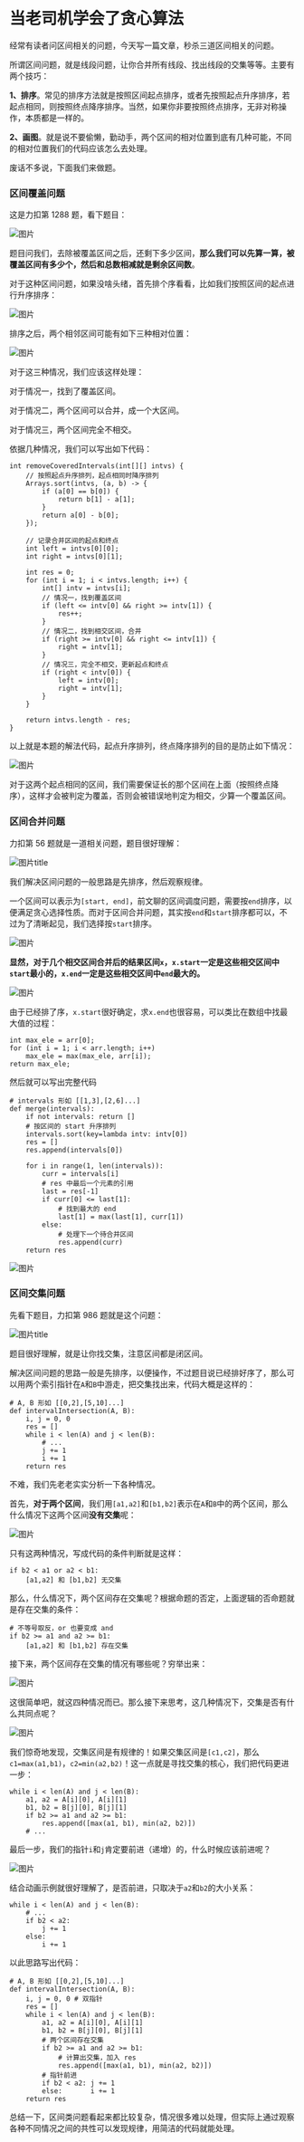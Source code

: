 # 当老司机学会了贪心算法

经常有读者问区间相关的问题，今天写一篇文章，秒杀三道区间相关的问题。

所谓区间问题，就是线段问题，让你合并所有线段、找出线段的交集等等。主要有两个技巧：

**1、排序**。常见的排序方法就是按照区间起点排序，或者先按照起点升序排序，若起点相同，则按照终点降序排序。当然，如果你非要按照终点排序，无非对称操作，本质都是一样的。

**2、画图**。就是说不要偷懒，勤动手，两个区间的相对位置到底有几种可能，不同的相对位置我们的代码应该怎么去处理。

废话不多说，下面我们来做题。

### 区间覆盖问题

这是力扣第 1288 题，看下题目：

![图片](https://mmbiz.qpic.cn/sz_mmbiz_png/gibkIz0MVqdHvEm6Hfybxj5tHaDLbHmMweZj7N9cQ6m9tVeekJWav1zTGW3ApZ0IoWEibMavK3VnqdvLo9JHuHDA/640?wx_fmt=png&wxfrom=5&wx_lazy=1&wx_co=1)

题目问我们，去除被覆盖区间之后，还剩下多少区间，**那么我们可以先算一算，被覆盖区间有多少个，然后和总数相减就是剩余区间数**。

对于这种区间问题，如果没啥头绪，首先排个序看看，比如我们按照区间的起点进行升序排序：

![图片](https://mmbiz.qpic.cn/sz_mmbiz_jpg/gibkIz0MVqdHvEm6Hfybxj5tHaDLbHmMwOdic80XKAs3ho1hJsby925sEneG24WgN55FJJu4hfrbjZuWRqRiaW4NA/640?wx_fmt=jpeg&wxfrom=5&wx_lazy=1&wx_co=1)

排序之后，两个相邻区间可能有如下三种相对位置：

![图片](https://mmbiz.qpic.cn/sz_mmbiz_jpg/gibkIz0MVqdHvEm6Hfybxj5tHaDLbHmMwZvyib1gGbacibosib4gCpv1P6VbvBHL4sOxAcJjPiaaPbM2GbzxZYO3A1Q/640?wx_fmt=jpeg&wxfrom=5&wx_lazy=1&wx_co=1)

对于这三种情况，我们应该这样处理：

对于情况一，找到了覆盖区间。

对于情况二，两个区间可以合并，成一个大区间。

对于情况三，两个区间完全不相交。

依据几种情况，我们可以写出如下代码：

```
int removeCoveredIntervals(int[][] intvs) {
    // 按照起点升序排列，起点相同时降序排列
    Arrays.sort(intvs, (a, b) -> {
        if (a[0] == b[0]) {
            return b[1] - a[1];
        }
        return a[0] - b[0]; 
    });

    // 记录合并区间的起点和终点
    int left = intvs[0][0];
    int right = intvs[0][1];

    int res = 0;
    for (int i = 1; i < intvs.length; i++) {
        int[] intv = intvs[i];
        // 情况一，找到覆盖区间
        if (left <= intv[0] && right >= intv[1]) {
            res++;
        }
        // 情况二，找到相交区间，合并
        if (right >= intv[0] && right <= intv[1]) {
            right = intv[1];
        }
        // 情况三，完全不相交，更新起点和终点
        if (right < intv[0]) {
            left = intv[0];
            right = intv[1];
        }
    }

    return intvs.length - res;
}
```

以上就是本题的解法代码，起点升序排列，终点降序排列的目的是防止如下情况：

![图片](https://mmbiz.qpic.cn/sz_mmbiz_jpg/gibkIz0MVqdHvEm6Hfybxj5tHaDLbHmMwNQAb9KdpBxJw0mAmLfWLRZNnw84kv11kcaGJEOE2ypn1dqXglI14ZA/640?wx_fmt=jpeg&wxfrom=5&wx_lazy=1&wx_co=1)

对于这两个起点相同的区间，我们需要保证长的那个区间在上面（按照终点降序），这样才会被判定为覆盖，否则会被错误地判定为相交，少算一个覆盖区间。

### 区间合并问题

力扣第 56 题就是一道相关问题，题目很好理解：

![图片](https://mmbiz.qpic.cn/sz_mmbiz_png/gibkIz0MVqdHvEm6Hfybxj5tHaDLbHmMwyCjM1EQiaic9pCzdHwFtuw5IA4ASQyI3jNykLwO8yickzk1pLicM2rJosg/640?wx_fmt=png&wxfrom=5&wx_lazy=1&wx_co=1)title

我们解决区间问题的一般思路是先排序，然后观察规律。

一个区间可以表示为`[start, end]`，前文聊的区间调度问题，需要按`end`排序，以便满足贪心选择性质。而对于区间合并问题，其实按`end`和`start`排序都可以，不过为了清晰起见，我们选择按`start`排序。

![图片](https://mmbiz.qpic.cn/sz_mmbiz_jpg/gibkIz0MVqdHvEm6Hfybxj5tHaDLbHmMwOdic80XKAs3ho1hJsby925sEneG24WgN55FJJu4hfrbjZuWRqRiaW4NA/640?wx_fmt=jpeg&wxfrom=5&wx_lazy=1&wx_co=1)

**显然，对于几个相交区间合并后的结果区间`x`，`x.start`一定是这些相交区间中`start`最小的，`x.end`一定是这些相交区间中`end`最大的。**

![图片](https://mmbiz.qpic.cn/sz_mmbiz_jpg/gibkIz0MVqdHvEm6Hfybxj5tHaDLbHmMwy4X2mcrL5QSM3aRv3Opib21yRajQ3U4Cqt3uQhWwCB3uPUFMuoxPKow/640?wx_fmt=jpeg&wxfrom=5&wx_lazy=1&wx_co=1)

由于已经排了序，`x.start`很好确定，求`x.end`也很容易，可以类比在数组中找最大值的过程：

```
int max_ele = arr[0];
for (int i = 1; i < arr.length; i++) 
    max_ele = max(max_ele, arr[i]);
return max_ele;
```

然后就可以写出完整代码

```
# intervals 形如 [[1,3],[2,6]...]
def merge(intervals):
    if not intervals: return []
    # 按区间的 start 升序排列
    intervals.sort(key=lambda intv: intv[0])
    res = []
    res.append(intervals[0])

    for i in range(1, len(intervals)):
        curr = intervals[i]
        # res 中最后一个元素的引用
        last = res[-1]
        if curr[0] <= last[1]:
            # 找到最大的 end
            last[1] = max(last[1], curr[1])
        else:
            # 处理下一个待合并区间
            res.append(curr)
    return res
```

![图片](https://mmbiz.qpic.cn/sz_mmbiz_gif/gibkIz0MVqdHvEm6Hfybxj5tHaDLbHmMwrrgDsg5Y7ic7EjSTldjUWqf9bhg6RibZFmQkU44d4MEEZCaRfqptH6JQ/640?wx_fmt=gif&wxfrom=5&wx_lazy=1&wx_co=1)

### 区间交集问题

先看下题目，力扣第 986 题就是这个问题：

![图片](https://mmbiz.qpic.cn/sz_mmbiz_png/gibkIz0MVqdHvEm6Hfybxj5tHaDLbHmMwsD9Oo9pW4nadibqQSMyGEdFz9USpL54AuGtqRdsPDZYZlel0uddroYw/640?wx_fmt=png&wxfrom=5&wx_lazy=1&wx_co=1)title

题目很好理解，就是让你找交集，注意区间都是闭区间。

解决区间问题的思路一般是先排序，以便操作，不过题目说已经排好序了，那么可以用两个索引指针在`A`和`B`中游走，把交集找出来，代码大概是这样的：

```
# A, B 形如 [[0,2],[5,10]...]
def intervalIntersection(A, B):
    i, j = 0, 0
    res = []
    while i < len(A) and j < len(B):
        # ...
        j += 1
        i += 1
    return res
```

不难，我们先老老实实分析一下各种情况。

首先，**对于两个区间**，我们用`[a1,a2]`和`[b1,b2]`表示在`A`和`B`中的两个区间，那么什么情况下这两个区间**没有交集**呢：

![图片](https://mmbiz.qpic.cn/sz_mmbiz_jpg/gibkIz0MVqdHvEm6Hfybxj5tHaDLbHmMwaRUqlgbvZ2X1OlESUWIX3gia4jcZpmoWYEfTAqEumDAlf8wljBibakDg/640?wx_fmt=jpeg&wxfrom=5&wx_lazy=1&wx_co=1)

只有这两种情况，写成代码的条件判断就是这样：

```
if b2 < a1 or a2 < b1:
    [a1,a2] 和 [b1,b2] 无交集
```

那么，什么情况下，两个区间存在交集呢？根据命题的否定，上面逻辑的否命题就是存在交集的条件：

```
# 不等号取反，or 也要变成 and
if b2 >= a1 and a2 >= b1:
    [a1,a2] 和 [b1,b2] 存在交集
```

接下来，两个区间存在交集的情况有哪些呢？穷举出来：

![图片](https://mmbiz.qpic.cn/sz_mmbiz_jpg/gibkIz0MVqdHvEm6Hfybxj5tHaDLbHmMw2O2vxCmzq18fKGHINL27Y5WbuKKLqj1PqAnMn7EpUMte5czph5fPKA/640?wx_fmt=jpeg&wxfrom=5&wx_lazy=1&wx_co=1)

这很简单吧，就这四种情况而已。那么接下来思考，这几种情况下，交集是否有什么共同点呢？

![图片](https://mmbiz.qpic.cn/sz_mmbiz_jpg/gibkIz0MVqdHvEm6Hfybxj5tHaDLbHmMwHgrW2HbFIHucibE865VsUHsMH9KxXiaicRHkn7AJuPdoOqAyQ0R776hGw/640?wx_fmt=jpeg&wxfrom=5&wx_lazy=1&wx_co=1)

我们惊奇地发现，交集区间是有规律的！如果交集区间是`[c1,c2]`，那么`c1=max(a1,b1)`，`c2=min(a2,b2)`！这一点就是寻找交集的核心，我们把代码更进一步：

```
while i < len(A) and j < len(B):
    a1, a2 = A[i][0], A[i][1]
    b1, b2 = B[j][0], B[j][1]
    if b2 >= a1 and a2 >= b1:
        res.append([max(a1, b1), min(a2, b2)])
    # ...
```

最后一步，我们的指针`i`和`j`肯定要前进（递增）的，什么时候应该前进呢？

![图片](https://mmbiz.qpic.cn/sz_mmbiz_gif/gibkIz0MVqdHvEm6Hfybxj5tHaDLbHmMwjLGcG66rnUlIrDoKO3rLa90eXlUtjIAS8enYDficptT6Sryjtpb8UpA/640?wx_fmt=gif&wxfrom=5&wx_lazy=1&wx_co=1)

结合动画示例就很好理解了，是否前进，只取决于`a2`和`b2`的大小关系：

```
while i < len(A) and j < len(B):
    # ...
    if b2 < a2:
        j += 1
    else:
        i += 1
```

以此思路写出代码：

```
# A, B 形如 [[0,2],[5,10]...]
def intervalIntersection(A, B):
    i, j = 0, 0 # 双指针
    res = []
    while i < len(A) and j < len(B):
        a1, a2 = A[i][0], A[i][1]
        b1, b2 = B[j][0], B[j][1]
        # 两个区间存在交集
        if b2 >= a1 and a2 >= b1:
            # 计算出交集，加入 res
            res.append([max(a1, b1), min(a2, b2)])
        # 指针前进
        if b2 < a2: j += 1
        else:       i += 1
    return res
```

总结一下，区间类问题看起来都比较复杂，情况很多难以处理，但实际上通过观察各种不同情况之间的共性可以发现规律，用简洁的代码就能处理。